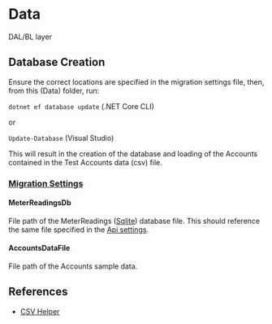 ﻿# Data

DAL/BL layer

## Database Creation

Ensure the correct locations are specified in the migration settings file, then, from this (Data) folder, run:

`dotnet ef database update` (.NET Core CLI)

or

`Update-Database` (Visual Studio)

This will result in the creation of the database and loading of the Accounts contained in the Test Accounts data (csv) file.

### [Migration Settings](migrationsettings.json)

#### <a name="meterreadingsdb" />MeterReadingsDb

File path of the MeterReadings ([Sqlite](https://www.sqlite.org/index.html)) database file. This should reference the same file specified in the [Api settings](../ApiProject/README.md#meterreadingsdb).

#### AccountsDataFile

File path of the Accounts sample data.

## References

- [CSV Helper](https://joshclose.github.io/CsvHelper/)